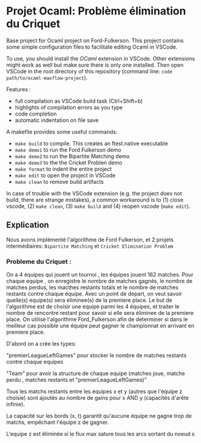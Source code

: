 # Projet Ocaml: Problème élimination du Criquet

Base project for Ocaml project on Ford-Fulkerson. This project contains some simple configuration files to facilitate editing Ocaml in VSCode.

To use, you should install the *OCaml* extension in VSCode. Other extensions might work as well but make sure there is only one installed.
Then open VSCode in the root directory of this repository (command line: `code path/to/ocaml-maxflow-project`).

Features :
 - full compilation as VSCode build task (Ctrl+Shift+b)
 - highlights of compilation errors as you type
 - code completion
 - automatic indentation on file save


A makefile provides some useful commands:
 - `make build` to compile. This creates an ftest.native executable
 - `make demo1` to run the Ford Fulkerson demo
 - `make demo2` to run the Bipartite Matching demo
 - `make demo3` to the the Cricket Problen demo
 - `make format` to indent the entire project
 - `make edit` to open the project in VSCode
 - `make clean` to remove build artifacts

In case of trouble with the VSCode extension (e.g. the project does not build, there are strange mistakes), a common workaround is to (1) close vscode, (2) `make clean`, (3) `make build` and (4) reopen vscode (`make edit`).

## Explication ## 

Nous avons implémenté l'algorithme de Ford Fulkerson, et 2 projets intermédiaires: `Bipartite Matching` et `Cricket Elimination Problem`

### Probleme du Criquet : 
On a 4 équipes qui jouent un tournoi , les équipes jouent 162 matches. Pour chaque equipe , on enregistre le nombre de matches gagnés, le nombre de matches perdus, les macthes restants totals et le nombre de matches restants contre chaque équipe.
Avec un point de depart, on veut savoir quelle(s) equipe(s) sera eliminee(s) de la premiere place.
Le but de l'algorithme est de choisir une equipe parmi les 4 équipes,  et traiter le nombre de rencontre restant pour savoir si elle sera éliminee de la premiere place. 
On utilise l'algorithme Ford_Fulkerson afin de determiner si dans le meilleur cas possible une équipe peut gagner le championnat en arrivant en premiere place.


D'abord on a crée les types:

"premierLeagueLeftGames" pour stocker le nombre de matches restants contre chaque equipes

"Team" pour avoir la structure de chaque equipe (matches joue, matche perdu , matches restants et "premierLeagueLeftGames)"

Tous les matchs restants entre les équipes x et y (autres que l'équipe z choisie) sont ajoutés au nombre de gains pour x AND y (capacités d'arête infinie).

La capacité sur les bords (x, t) garantit qu'aucune équipe ne gagne trop de matchs, empêchant l'équipe z de gagner.

L'equipe z est éliminée si le flux max sature tous les arcs sortant du noeud s 
